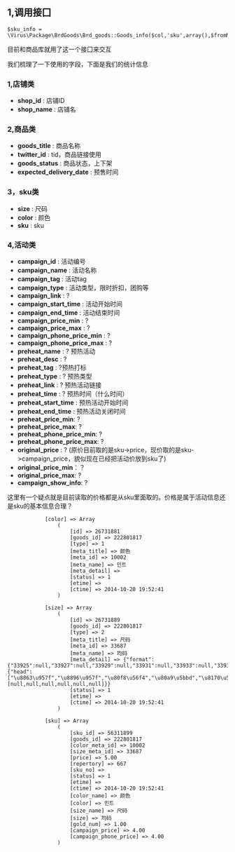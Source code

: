 
## 1,调用接囗

	$sku_info = \Virus\Package\BrdGoods\Brd_goods::Goods_info($col,'sku',array(),$fromMaster);

目前和商品库就用了这一个接囗来交互

我们梳理了一下使用的字段，下面是我们的统计信息

### 1,店铺类

- **shop_id** : 店铺ID
- **shop_name** : 店铺名

### 2,商品类

- **goods_title** : 商品名称
- **twitter_id** : tid，商品链接使用
- **goods_status** : 商品状态，上下架
- **expected_delivery_date** : 预售时间

### 3，sku类

- **size** : 尺码
- **color** : 颜色
- **sku** : sku

### 4,活动类

- **campaign_id** : 活动编号
- **campaign_name** : 活动名称
- **campaign_tag** :  活动tag
- **campaign_type** : 活动类型，限时折扣，团购等
- **campaign_link** : ?
- **campaign_start_time** : 活动开始时间
- **campaign_end_time** : 活动结束时间
- **campaign_price_min** : ?
- **campaign_price_max** : ?
- **campaign_phone_price_min** : ?
- **campaign_phone_price_max** : ?
- **preheat_name** : ? 预热活动
- **preheat_desc** : ? 
- **preheat_tag** : ?预热打标
- **preheat_type** : ? 预热类型
- **preheat_link** : ? 预热活动链接
- **preheat_time** : ? 预热时间（什么时间）
- **preheat_start_time** : 预热活动开始时间
- **preheat_end_time** : 预热活动关闭时间
- **preheat_price_min**: ?
- **preheat_price_max**: ?
- **preheat_phone_price_min**: ?
- **preheat_phone_price_max**: ?
- **original_price** : ? (原价目前取的是sku->price，现价取的是sku->campaign_price，貌似现在已经把活动价放到sku了)
- **original_price_min**：？
- **original_price_max**: ?
- **campaign_show_info**: ?
 
 这里有一个疑点就是目前读取的价格都是从sku里面取的。价格是属于活动信息还是sku的基本信息合理？

```
            [color] => Array
                (
                    [id] => 26731881
                    [goods_id] => 222801817
                    [type] => 1
                    [meta_title] => 颜色
                    [meta_id] => 10002
                    [meta_name] => 민트
                    [meta_detail] =>
                    [status] => 1
                    [etime] =>
                    [ctime] => 2014-10-20 19:52:41
                )

            [size] => Array
                (
                    [id] => 26731889
                    [goods_id] => 222801817
                    [type] => 2
                    [meta_title] => 尺码
                    [meta_id] => 33687
                    [meta_name] => 均码
                    [meta_detail] => {"format":{"33925":null,"33927":null,"33929":null,"33931":null,"33933":null,"33935":null},"view":{"head":["\u8863\u957f","\u8896\u957f","\u80f8\u56f4","\u80a9\u5bbd","\u8170\u56f4","\u9886\u56f4"],"data":[null,null,null,null,null,null]}}
                    [status] => 1
                    [etime] =>
                    [ctime] => 2014-10-20 19:52:41
                )

            [sku] => Array
                (
                    [sku_id] => 56311899
                    [goods_id] => 222801817
                    [color_meta_id] => 10002
                    [size_meta_id] => 33687
                    [price] => 5.00
                    [repertory] => 667
                    [sku_no] =>
                    [status] => 1
                    [etime] =>
                    [ctime] => 2014-10-20 19:52:41
                    [color_name] => 颜色
                    [color] => 민트
                    [size_name] => 尺码
                    [size] => 均码
                    [gold_num] => 1.00
                    [campaign_price] => 4.00
                    [campaign_phone_price] => 4.00
                )
```
